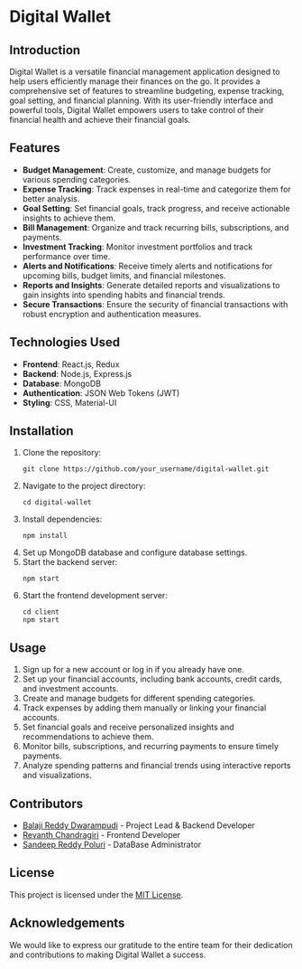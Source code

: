# Digital Wallet

## Introduction
Digital Wallet is a versatile financial management application designed to help users efficiently manage their finances on the go. It provides a comprehensive set of features to streamline budgeting, expense tracking, goal setting, and financial planning. With its user-friendly interface and powerful tools, Digital Wallet empowers users to take control of their financial health and achieve their financial goals.

## Features
- **Budget Management**: Create, customize, and manage budgets for various spending categories.
- **Expense Tracking**: Track expenses in real-time and categorize them for better analysis.
- **Goal Setting**: Set financial goals, track progress, and receive actionable insights to achieve them.
- **Bill Management**: Organize and track recurring bills, subscriptions, and payments.
- **Investment Tracking**: Monitor investment portfolios and track performance over time.
- **Alerts and Notifications**: Receive timely alerts and notifications for upcoming bills, budget limits, and financial milestones.
- **Reports and Insights**: Generate detailed reports and visualizations to gain insights into spending habits and financial trends.
- **Secure Transactions**: Ensure the security of financial transactions with robust encryption and authentication measures.

## Technologies Used
- **Frontend**: React.js, Redux
- **Backend**: Node.js, Express.js
- **Database**: MongoDB
- **Authentication**: JSON Web Tokens (JWT)
- **Styling**: CSS, Material-UI

## Installation
1. Clone the repository:
    ```
    git clone https://github.com/your_username/digital-wallet.git
    ```
2. Navigate to the project directory:
    ```
    cd digital-wallet
    ```
3. Install dependencies:
    ```
    npm install
    ```
4. Set up MongoDB database and configure database settings.
5. Start the backend server:
    ```
    npm start
    ```
6. Start the frontend development server:
    ```
    cd client
    npm start
    ```

## Usage
1. Sign up for a new account or log in if you already have one.
2. Set up your financial accounts, including bank accounts, credit cards, and investment accounts.
3. Create and manage budgets for different spending categories.
4. Track expenses by adding them manually or linking your financial accounts.
5. Set financial goals and receive personalized insights and recommendations to achieve them.
6. Monitor bills, subscriptions, and recurring payments to ensure timely payments.
7. Analyze spending patterns and financial trends using interactive reports and visualizations.

## Contributors
- [Balaji Reddy Dwarampudi](https://github.com/baludbr) - Project Lead & Backend Developer
- [Revanth Chandragiri](https://github.com/2100031890)  - Frontend Developer
- [Sandeep Reddy Poluri](https://github.com/sandy300)   - DataBase Administrator

## License
This project is licensed under the [MIT License](LICENSE).

## Acknowledgements
We would like to express our gratitude to the entire team for their dedication and contributions to making Digital Wallet a success.
